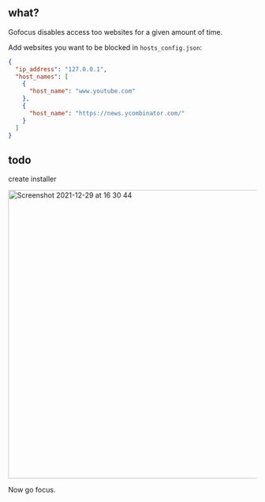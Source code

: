 ## what?
Gofocus disables access too websites for a given amount of time.

Add websites you want to be blocked in `hosts_config.json`:
```json
{
  "ip_address": "127.0.0.1",
  "host_names": [
    {
      "host_name": "www.youtube.com"
    },
    {
      "host_name": "https://news.ycombinator.com/"
    }
  ]
}
```
## todo
create installer

<img width="584" alt="Screenshot 2021-12-29 at 16 30 44" src="https://user-images.githubusercontent.com/44348300/147678024-98132b81-ed03-46a9-8034-1a410c4e0560.png">

Now go focus.
